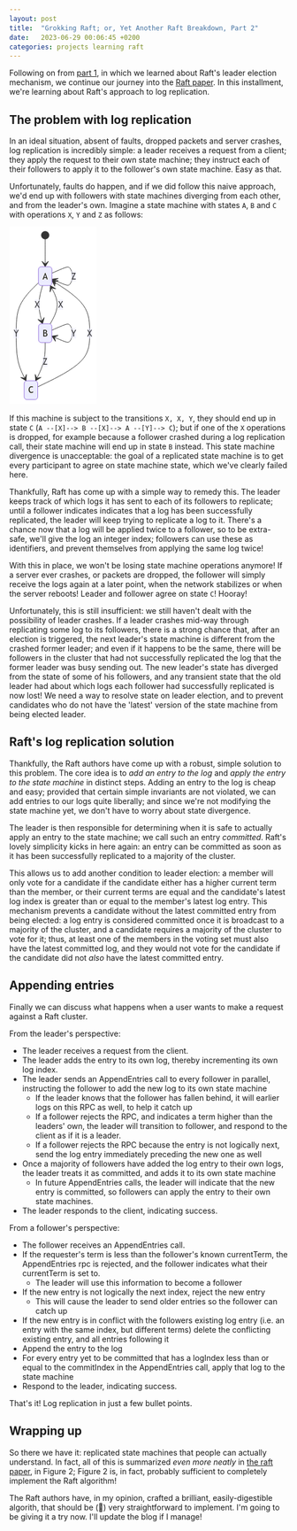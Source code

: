```yaml
---
layout: post
title:  "Grokking Raft; or, Yet Another Raft Breakdown, Part 2"
date:   2023-06-29 00:06:45 +0200
categories: projects learning raft
---
```


Following on from [part 1][grokking-raft-1], in which we learned about Raft's leader election mechanism, we continue our journey into the [Raft paper][raft-paper]. In this installment, we're learning about Raft's approach to log replication.

## The problem with log replication

In an ideal situation, absent of faults, dropped packets and server crashes, log replication is incredibly simple: a leader receives a request from a client; they apply the request to their own state machine; they instruct each of their followers to apply it to the follower's own state machine. Easy as that. 

Unfortunately, faults do happen, and if we did follow this naive approach, we'd end up with followers with state machines diverging from each other, and from the leader's own. Imagine a state machine with states `A`, `B` and `C` with operations `X`, `Y` and `Z` as follows:

![State machine diagram](/images/raft-simple-state-diagram.png)

If this machine is subject to the transitions  `X, X, Y`, they should end up in state `C` (`A --[X]--> B --[X]--> A --[Y]--> C`); but if one of the `X` operations is dropped, for example because a follower crashed during a log replication call, their state machine will end up in state `B` instead. This state machine divergence is unacceptable: the goal of a replicated state machine is to get every participant to agree on state machine state, which we've clearly failed here.

Thankfully, Raft has come up with a simple way to remedy this. The leader keeps track of which logs it has sent to each of its followers to replicate; until a follower indicates indicates that a log has been successfully replicated, the leader will keep trying to replicate a log to it. There's a chance now that a log will be applied twice to a follower, so to be extra-safe, we'll give the log an integer index; followers can use these as identifiers, and prevent themselves from applying the same log twice!

With this in place, we won't be losing state machine operations anymore! If a server ever crashes, or packets are dropped, the follower will simply receive the logs again at a later point, when the network stabilizes or when the server reboots! Leader and follower agree on state `C`! Hooray!

Unfortunately, this is still insufficient: we still haven't dealt with the possibility of leader crashes. If a leader crashes mid-way through replicating some log to its followers, there is a strong chance that, after an election is triggered, the next leader's state machine is different from the crashed former leader; and even if it happens to be the same, there will be followers in the cluster that had not successfully replicated the log that the former leader was busy sending out. The new leader's state has diverged from the state of some of his followers, and any transient state that the old leader had about which logs each follower had successfully replicated is now lost! We need a way to resolve state on leader election, and to prevent candidates who do not have the 'latest' version of the state machine from being elected leader. 

## Raft's log replication solution

Thankfully, the Raft authors have come up with a robust, simple solution to this problem. The core idea is to _add an entry to the log_ and _apply the entry to the state machine_ in distinct steps. Adding an entry to the log is cheap and easy; provided that certain simple invariants are not violated, we can add entries to our logs quite liberally; and since we're not modifying the state machine yet, we don't have to worry about state divergence.

The leader is then responsible for determining when it is safe to actually apply an entry to the state machine; we call such an entry _committed_. Raft's lovely simplicity kicks in here again: an entry can be committed as soon as it has been successfully replicated to a majority of the cluster.

This allows us to add another condition to leader election: a member will only vote for a candidate if the candidate either has a higher current term than the member, or their current terms are equal and the candidate's latest log index is greater than or equal to the member's latest log entry. This mechanism prevents a candidate without the latest committed entry from being elected: a log entry is considered committed once it is broadcast to a majority of the cluster, and a candidate requires a majority of the cluster to vote for it; thus, at least one of the members in the voting set must also have the latest committed log, and they would not vote for the candidate if the candidate did not _also_ have the latest committed entry. 

## Appending entries

Finally we can discuss what happens when a user wants to make a request against a Raft cluster. 

From the leader's perspective:

- The leader receives a request from the client. 
- The leader adds the entry to its own log, thereby incrementing its own log index. 
- The leader sends an AppendEntries call to every follower in parallel, instructing the follower to add the new log to its own state machine
  - If the leader knows that the follower has fallen behind, it will earlier logs on this RPC as well, to help it catch up
  - If a follower rejects the RPC, and indicates a term higher than the leaders' own, the leader will transition to follower, and respond to the client as if it is a leader.
  - If a follower rejects the RPC because the entry is not logically next, send the log entry immediately preceding the new one as well
- Once a majority of followers have added the log entry to their own logs, the leader treats it as committed, and adds it to its own state machine
  - In future AppendEntries calls, the leader will indicate that the new entry is committed, so followers can apply the entry to their own state machines.
- The leader responds to the client, indicating success.

From a follower's perspective:
- The follower receives an AppendEntries call.
- If the requester's term is less than the follower's known currentTerm, the AppendEntries rpc is rejected, and the follower indicates what their currentTerm is set to.
  - The leader will use this information to become a follower
- If the new entry is not logically the next index, reject the new entry
  - This will cause the leader to send older entries so the follower can catch up
- If the new entry is in conflict with the followers existing log entry (i.e. an entry with the same index, but different terms) delete the conflicting existing entry, and all entries following it
- Append the entry to the log
- For every entry yet to be committed that has a logIndex less than or equal to the commitIndex in the AppendEntries call, apply that log to the state machine
- Respond to the leader, indicating success.

That's it! Log replication in just a few bullet points.

## Wrapping up

So there we have it: replicated state machines that people can actually understand. In fact, all of this is summarized _even more neatly_ in [the raft paper][raft-paper], in Figure 2; Figure 2 is, in fact, probably sufficient to completely implement the Raft algorithm! 

The Raft authors have, in my opinion, crafted a brilliant, easily-digestible algorith, that should be (🤞) very straightforward to implement. I'm going to be giving it a try now. I'll update the blog if I manage!

[grokking-raft-1]: /grokking-raft/
[raft-paper]:  https://raft.github.io/raft.pdf
